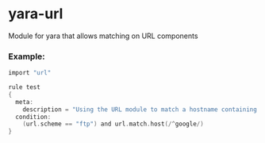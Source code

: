 # yara-url
Module for yara that allows matching on URL components


### Example:

```c
import "url"

rule test
{
  meta:
    description = "Using the URL module to match a hostname containing 'google'"
  condition:
    (url.scheme == "ftp") and url.match.host(/^google/)
}
```

